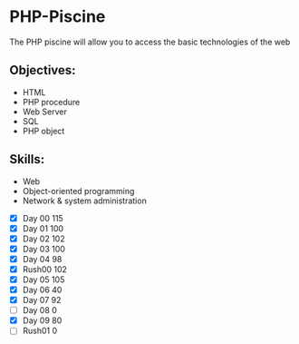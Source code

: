 # PHP-Piscine
The PHP piscine will allow you to access the basic technologies of the web


## Objectives:
- HTML 
- PHP procedure 
- Web Server 
- SQL 
- PHP object 

## Skills:
- Web 
 - Object-oriented programming 
- Network & system administration 


- [x] Day 00 115
- [x] Day 01 100
- [x] Day 02 102
- [x] Day 03 100
- [x] Day 04 98
- [x] Rush00 102
- [x] Day 05 105
- [x] Day 06 40
- [x] Day 07 92
- [ ] Day 08 0
- [x] Day 09 80
- [ ] Rush01 0
